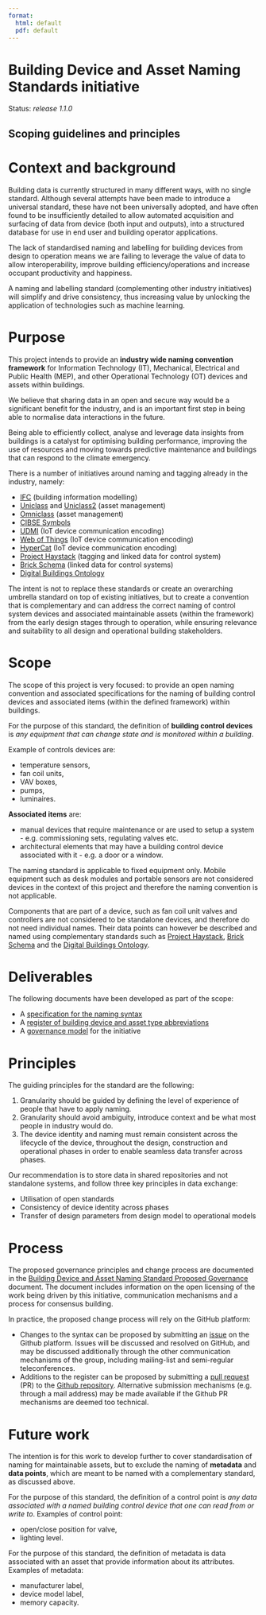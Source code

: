 ```yaml
---
format: 
  html: default
  pdf: default
---
```


# Building Device and Asset Naming Standards initiative

Status: *release 1.1.0*

## Scoping guidelines and principles

# Context and background

Building data is currently structured in many different ways, with no single standard. Although several attempts have been made to introduce a universal standard, these have not been universally adopted, and have often found to be insufficiently detailed to allow automated acquisition and surfacing of data from device (both input and outputs), into a structured database for use in end user and building operator applications.

The lack of standardised naming and labelling for building devices from design to operation means we are failing to leverage the value of data to allow interoperability, improve building efficiency/operations and increase occupant productivity and happiness. 

A naming and labelling standard (complementing other industry initiatives) will simplify and drive consistency, thus increasing value by unlocking the application of technologies such as machine learning.  

# Purpose

This project intends to provide an **industry wide naming convention framework** for  Information Technology (IT), Mechanical, Electrical and Public Health (MEP), and other Operational Technology (OT) devices and assets within buildings.

We believe that sharing data in an open and secure way would be a significant benefit for the industry, and is an important first step in being able to normalise data interactions in the future. 

Being able to efficiently collect, analyse and leverage data insights from buildings is a catalyst for optimising building performance, improving the use of resources and moving towards predictive maintenance and buildings that can respond to the climate emergency.

There is a number of initiatives around naming and tagging already in the industry, namely:

* [IFC](https://technical.buildingsmart.org/standards/ifc/ifc-schema-specifications/) (building information modelling)
* [Uniclass](https://www.thenbs.com/our-tools/uniclass-2015) and [Uniclass2](http://www.cpic.org.uk/uniclass2/) (asset management)
* [Omniclass](https://www.csiresources.org/standards/omniclass) (asset management)
* [CIBSE Symbols](https://www.cibse.org/knowledge/digital-knowledge-tools/symbols)
* [UDMI](https://github.com/faucetsdn/udmi) (IoT device communication encoding)
* [Web of Things](https://www.w3.org/WoT/) (IoT device communication encoding)
* [HyperCat](https://hypercatiot.github.io/) (IoT device communication encoding)
* [Project Haystack](https://project-haystack.org/) (tagging and linked data for control system)
* [Brick Schema](https://brickschema.org/) (linked data for control systems)
* [Digital Buildings Ontology](https://github.com/google/digitalbuildings)

The intent is not to replace these standards or create an overarching umbrella standard on top of existing initiatives, but to create a convention that is complementary and can address the correct naming of control system devices and associated maintainable assets (within the framework) from the early design stages through to operation, while ensuring relevance and suitability to all design and operational building stakeholders.

# Scope

The scope of this project is very focused: to provide an open naming convention and associated specifications for the naming of building control devices and associated items (within the defined framework) within buildings.

For the purpose of this standard, the definition of **building control devices** is _any equipment that can change state and is monitored within a building_. 

Example of controls devices are:

* temperature sensors,
* fan coil units,
* VAV boxes,
* pumps,
* luminaires.

**Associated items** are:

* manual devices that require maintenance or are used to setup a system - e.g. commissioning sets, regulating valves etc.
* architectural elements that may have a building control device associated with it - e.g. a door or a window.

The naming standard is applicable to fixed equipment only. Mobile equipment such as desk modules and portable sensors are not considered devices in the context of this project and therefore the naming convention is not applicable. 

Components that are part of a device, such as fan coil unit valves and controllers are not considered to be standalone devices, and therefore do not need individual names. Their data points can however be described and named using complementary standards such as [Project Haystack](https://project-haystack.org/),  [Brick Schema](https://brickschema.org/) and the [Digital Buildings Ontology](https://github.com/google/digitalbuildings).

# Deliverables

The following documents have been developed as part of the scope:

* A [specification for the naming syntax](BDNS_Specification_naming_syntax.md)
* A [register of building device and asset type abbreviations](BDNS_Abbreviations_Register.csv)
* A [governance model](BDNS_Governance_model.md) for the initiative

# Principles

The guiding principles for the standard are the following:

1. Granularity should be guided by defining the level of experience of people that have to apply naming.
2. Granularity should avoid ambiguity, introduce context and be what most people in industry would do.
3. The device identity and naming must remain consistent across the lifecycle of the device, throughout the design, construction and operational phases in order to enable seamless data transfer across phases.

Our recommendation is to store data in shared repositories and not standalone systems, and follow three key principles in data exchange:

* Utilisation of open standards
* Consistency of device identity across phases
* Transfer of design parameters from design model to operational models

# Process

The proposed governance principles and change process are documented in the [Building Device and Asset Naming Standard Proposed Governance](https://docs.google.com/document/d/141jJWvlckhQtMX-F310I1KpWGwD7rvurKyeMpwVq_-g/edit#) document. The document includes information on the open licensing of the work being driven by this initiative, communication mechanisms and a process for consensus building.

In practice, the proposed change process will rely on the GitHub platform:

* Changes to the syntax can be proposed by submitting an [issue](https://github.com/theodi/BDNS/issues) on the Github platform. Issues will be discussed and resolved on GitHub, and may be discussed additionally through the other communication mechanisms of the group, including mailing-list and semi-regular teleconferences.
* Additions to the register can be proposed by submitting a [pull request](https://docs.github.com/en/free-pro-team@latest/github/collaborating-with-issues-and-pull-requests/about-pull-requests) (PR) to the [Github repository](https://github.com/theodi/BDNS). Alternative submission mechanisms (e.g. through a mail address) may be made available if the Github PR mechanisms are deemed too technical.

# Future work

The intention is for this work to develop further to cover standardisation of naming for maintainable assets, but to exclude the naming of **metadata** and **data points**, which are meant to be named with a complementary standard, as discussed above.

For the purpose of this standard, the definition of a control point is _any data associated with a named building control device that one can read from or write to_. Examples of control point:

*   open/close position for valve,
*   lighting level.

For the purpose of this standard, the definition of metadata is data associated with an asset that provide information about its attributes. Examples of metadata:

*   manufacturer label,
*   device model label,
*   memory capacity.

